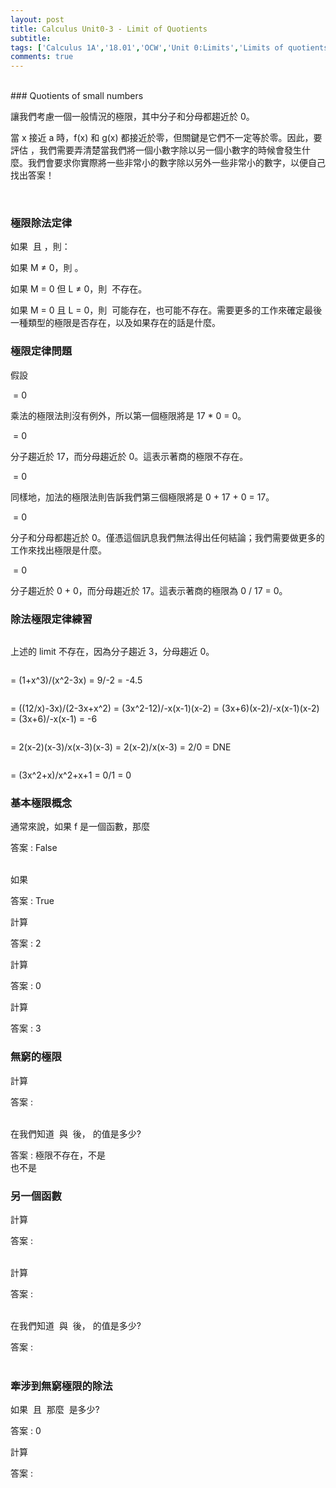 ```yaml
---
layout: post
title: Calculus Unit0-3 - Limit of Quotients
subtitle: 
tags: ['Calculus 1A','18.01','OCW','Unit 0:Limits','Limits of quotients','Limit Law for Division']
comments: true
---
```

<br/>
### Quotients of small numbers

讓我們考慮一個一般情況的極限<img src="{{ 'assets/img/quotients/quotients-1.png' | relative_url }}" alt="" />，其中分子和分母都趨近於 0。

當 x 接近 a 時，f(x) 和 g(x) 都接近於零，但關鍵是它們不一定等於零。因此，要評估 <img src="{{ 'assets/img/quotients/quotients-1.png' | relative_url }}" alt="" />，我們需要弄清楚當我們將一個小數字除以另一個小數字的時候會發生什麼。我們會要求你實際將一些非常小的數字除以另外一些非常小的數字，以便自己找出答案！

<br/>

### 極限除法定律

如果 <img src="{{ 'assets/img/quotients/6-1.png' | relative_url }}" alt="" /> 且 <img src="{{ 'assets/img/quotients/6-2.png' | relative_url }}" alt="" />，則：

如果 M ≠ 0，則 <img src="{{ 'assets/img/quotients/6-3.png' | relative_url }}" alt="" />。

如果 M = 0 但 L ≠ 0，則 <img src="{{ 'assets/img/quotients/6-4.png' | relative_url }}" alt="" /> 不存在。

如果 M = 0 且 L = 0，則 <img src="{{ 'assets/img/quotients/6-1.png' | relative_url }}" alt="" /> 可能存在，也可能不存在。需要更多的工作來確定最後一種類型的極限是否存在，以及如果存在的話是什麼。
<br/>

### 極限定律問題

假設 <img src="{{ 'assets/img/quotients/7-1.png' | relative_url }}" alt="" />  <br/>

<img src="{{ 'assets/img/quotients/7-2.png' | relative_url }}" alt="" />  = 0 <br class="new">

乘法的極限法則沒有例外，所以第一個極限將是 17 * 0 = 0。
<br/>

<img src="{{ 'assets/img/quotients/7-3.png' | relative_url }}" alt="" />  = 0 <br class="new">

分子趨近於 17，而分母趨近於 0。這表示著商的極限不存在。
<br/>

<img src="{{ 'assets/img/quotients/7-4.png' | relative_url }}" alt="" />  = 0 <br class="new">

同樣地，加法的極限法則告訴我們第三個極限將是 0 + 17 + 0 = 17。
<br/>

<img src="{{ 'assets/img/quotients/7-5.png' | relative_url }}" alt="" />  = 0 <br class="new">

分子和分母都趨近於 0。僅憑這個訊息我們無法得出任何結論；我們需要做更多的工作來找出極限是什麼。
<br/>

<img src="{{ 'assets/img/quotients/7-6.png' | relative_url }}" alt="" />  = 0 <br class="new">

分子趨近於 0 + 0，而分母趨近於 17。這表示著商的極限為 0 / 17 = 0。
<br/>

### 除法極限定律練習

<img src="{{ 'assets/img/quotients/9-1.png' | relative_url }}" alt="" />  <br class="new">

上述的 limit 不存在，因為分子趨近 3，分母趨近 0。
<br/>

<img src="{{ 'assets/img/quotients/9-2.png' | relative_url }}" alt="" />  <br class="new">

= (1+x^3)/(x^2-3x) = 9/-2 = -4.5
<br/>

<img src="{{ 'assets/img/quotients/9-3.png' | relative_url }}" alt="" />  <br class="new">

= ((12/x)-3x)/(2-3x+x^2) = (3x^2-12)/-x(x-1)(x-2) = (3x+6)(x-2)/-x(x-1)(x-2) = (3x+6)/-x(x-1) = -6
<br/>

<img src="{{ 'assets/img/quotients/9-4.png' | relative_url }}" alt="" />  <br class="new">

= 2(x-2)(x-3)/x(x-3)(x-3) = 2(x-2)/x(x-3) = 2/0 = DNE
<br/>

<img src="{{ 'assets/img/quotients/9-5.png' | relative_url }}" alt="" />  <br class="new">

= (3x^2+x)/x^2+x+1 = 0/1 = 0
<br/>

### 基本極限概念

通常來說，如果 f 是一個函數，那麼 <img src="{{ 'assets/img/quotients/10-1.png' | relative_url }}" alt="" />  <br class="new">

答案 : False <br class="new">
<br/>

如果 <img src="{{ 'assets/img/quotients/10-2.png' | relative_url }}" alt="" />  <br class="new">

答案 : True
<br/> 

計算 <img src="{{ 'assets/img/quotients/10-3.png' | relative_url }}" alt="" />  <br class="new">

答案 : 2
<br/>

計算 <img src="{{ 'assets/img/quotients/10-4.png' | relative_url }}" alt="" />  <br class="new">

答案 : 0
<br/>

計算 <img src="{{ 'assets/img/quotients/10-5.png' | relative_url }}" alt="" />  <br class="new">

答案 : 3
<br/>

### 無窮的極限

計算 <img src="{{ 'assets/img/quotients/11-1.png' | relative_url }}" alt="" />  <br class="new">

答案 : <img src="{{ 'assets/img/quotients/11-2.png' | relative_url }}" alt="" />  <br class="new">
<br/>

在我們知道 <img src="{{ 'assets/img/quotients/11-3.png' | relative_url }}" alt="" /> 與 <img src="{{ 'assets/img/quotients/11-4.png' | relative_url }}" alt="" /> 後，<img src="{{ 'assets/img/quotients/11-5.png' | relative_url }}" alt="" /> 的值是多少? <br class="new">

答案 : 極限不存在，不是 <img src="{{ 'assets/img/quotients/11-6.png' | relative_url }}" alt="" />  <br class="new"> 也不是 <img src="{{ 'assets/img/quotients/11-7.png' | relative_url }}" alt="" />
<br/>

### 另一個函數

計算 <img src="{{ 'assets/img/quotients/12-1.png' | relative_url }}" alt="" />  <br class="new">

答案 : <img src="{{ 'assets/img/quotients/12-2.png' | relative_url }}" alt="" />  <br class="new">
<br/>

計算 <img src="{{ 'assets/img/quotients/12-3.png' | relative_url }}" alt="" />  <br class="new">

答案 : <img src="{{ 'assets/img/quotients/12-2.png' | relative_url }}" alt="" />  <br class="new">
<br/>

在我們知道 <img src="{{ 'assets/img/quotients/12-1.png' | relative_url }}" alt="" /> 與 <img src="{{ 'assets/img/quotients/12-3.png' | relative_url }}" alt="" /> 後，<img src="{{ 'assets/img/quotients/12-5.png' | relative_url }}" alt="" /> 的值是多少? <br class="new">

答案 : <img src="{{ 'assets/img/quotients/12-2.png' | relative_url }}" alt="" />  <br class="new">
<br/>

### 牽涉到無窮極限的除法

如果 <img src="{{ 'assets/img/quotients/15-1.png' | relative_url }}" alt="" /> 且 <img src="{{ 'assets/img/quotients/15-2.png' | relative_url }}" alt="" /> 那麼 <img src="{{ 'assets/img/quotients/15-3.png' | relative_url }}" alt="" /> 是多少? <br class="new">

答案 : 0
<br/>

計算 <img src="{{ 'assets/img/quotients/15-4.png' | relative_url }}" alt="" />  <br class="new">

答案 : <img src="{{ 'assets/img/quotients/15-5.png' | relative_url }}" alt="" />  <br class="new">
<br/>

<br/>
<br/>
<br/>
